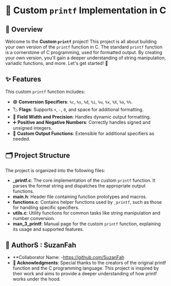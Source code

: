 # 🎉 Custom `printf` Implementation in C

## 📜 Overview
Welcome to the **Custom `printf`** project! This project is all about building your own version of the `printf` function in C. The standard `printf` function is a cornerstone of C programming, used for formatted output. By creating your own version, you'll gain a deeper understanding of string manipulation, variadic functions, and more. Let's get started! 🚀

## ✨ Features
This custom `printf` function includes:
- 🟢 **Conversion Specifiers**: `%c`, `%s`, `%d`, `%i`, `%u`, `%x`, `%X`, `%o`, `%%`.
- 🏷️ **Flags**: Supports `+`, `-`, `0`, and space for additional formatting.
- 📏 **Field Width and Precision**: Handles dynamic output formatting.
- ➕ **Positive and Negative Numbers**: Correctly handles signed and unsigned integers.
- 🔧 **Custom Output Functions**: Extensible for additional specifiers as needed.

## 🗂️ Project Structure
The project is organized into the following files:
- **_printf.c**: The core implementation of the custom `printf` function. It parses the format string and dispatches the appropriate output functions.
- **main.h**: Header file containing function prototypes and macros.
- **functions.c**: Contains helper functions used by `_printf`, such as those for handling specific specifiers.
- **utils.c**: Utility functions for common tasks like string manipulation and number conversion.
- **man_3_printf**: Manual page for the custom `printf` function, explaining its usage and supported features.

## 👥 AuthorS : SuzanFah
- **Collaborator Name: -https://github.com/SuzanFah
- **🎯 Acknowledgments**:
Special thanks to the creators of the original printf function and the C programming language. This project is inspired by their work and aims to provide a deeper understanding of how printf works under the hood.


